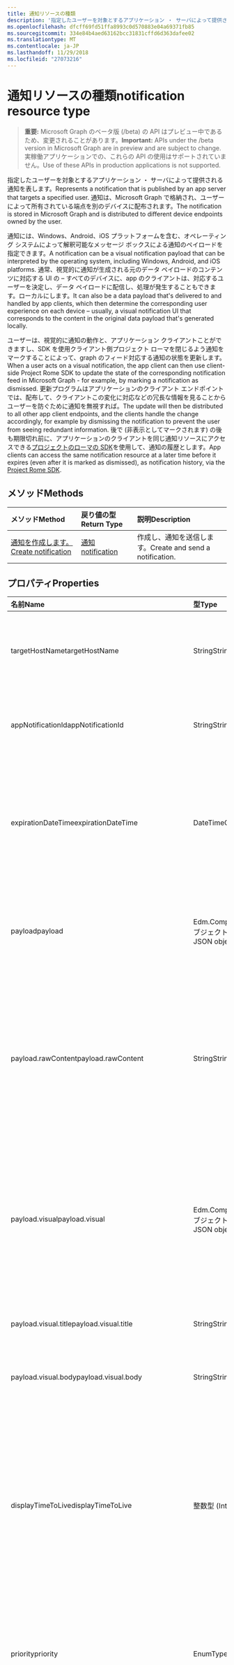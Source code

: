 ```yaml
---
title: 通知リソースの種類
description: '指定したユーザーを対象とするアプリケーション ・ サーバによって提供される通知を表します。 通知は、Microsoft Graph で格納され、ユーザーによって所有されている端点を別のデバイスに配布されます。 '
ms.openlocfilehash: dfcff69fd51ffa8993c0d570883e04a69371fb85
ms.sourcegitcommit: 334e84b4aed63162bcc31831cffd6d363dafee02
ms.translationtype: MT
ms.contentlocale: ja-JP
ms.lasthandoff: 11/29/2018
ms.locfileid: "27073216"
---
```

# <a name="notification-resource-type"></a><span data-ttu-id="bfacc-104">通知リソースの種類</span><span class="sxs-lookup"><span data-stu-id="bfacc-104">notification resource type</span></span>
> <span data-ttu-id="bfacc-105">**重要:** Microsoft Graph のベータ版 (/beta) の API はプレビュー中であるため、変更されることがあります。</span><span class="sxs-lookup"><span data-stu-id="bfacc-105">**Important:** APIs under the /beta version in Microsoft Graph are in preview and are subject to change.</span></span> <span data-ttu-id="bfacc-106">実稼働アプリケーションでの、これらの API の使用はサポートされていません。</span><span class="sxs-lookup"><span data-stu-id="bfacc-106">Use of these APIs in production applications is not supported.</span></span>

<span data-ttu-id="bfacc-107">指定したユーザーを対象とするアプリケーション ・ サーバによって提供される通知を表します。</span><span class="sxs-lookup"><span data-stu-id="bfacc-107">Represents a notification that is published by an app server that targets a specified user.</span></span> <span data-ttu-id="bfacc-108">通知は、Microsoft Graph で格納され、ユーザーによって所有されている端点を別のデバイスに配布されます。</span><span class="sxs-lookup"><span data-stu-id="bfacc-108">The notification is stored in Microsoft Graph and is distributed to different device endpoints owned by the user.</span></span> 

<span data-ttu-id="bfacc-109">通知には、Windows、Android、iOS プラットフォームを含む、オペレーティング システムによって解釈可能なメッセージ ボックスによる通知のペイロードを指定できます。</span><span class="sxs-lookup"><span data-stu-id="bfacc-109">A notification can be a visual notification payload that can be interpreted by the operating system, including Windows, Android, and iOS platforms.</span></span> <span data-ttu-id="bfacc-110">通常、視覚的に通知が生成される元のデータ ペイロードのコンテンツに対応する UI の – すべてのデバイスに、app のクライアントは、対応するユーザーを決定し、データ ペイロードに配信し、処理が発生することもできます。ローカルにします。</span><span class="sxs-lookup"><span data-stu-id="bfacc-110">It can also be a data payload that's delivered to and handled by app clients, which then determine the corresponding user experience on each device – usually, a visual notification UI that corresponds to the content in the original data payload that's generated locally.</span></span> 

<span data-ttu-id="bfacc-111">ユーザーは、視覚的に通知の動作と、アプリケーション クライアントことができますし、SDK を使用クライアント側プロジェクト ローマを閉じるよう通知をマークすることによって、graph のフィード対応する通知の状態を更新します。</span><span class="sxs-lookup"><span data-stu-id="bfacc-111">When a user acts on a visual notification, the app client can then use client-side Project Rome SDK to update the state of the corresponding notification feed in Microsoft Graph - for example, by marking a notification as dismissed.</span></span> <span data-ttu-id="bfacc-112">更新プログラムはアプリケーションのクライアント エンドポイントでは、配布して、クライアントこの変化に対応などの冗長な情報を見ることからユーザーを防ぐために通知を無視すれば。</span><span class="sxs-lookup"><span data-stu-id="bfacc-112">The update will then be distributed to all other app client endpoints, and the clients handle the change accordingly, for example by dismissing the notification to prevent the user from seeing redundant information.</span></span> <span data-ttu-id="bfacc-113">後で (非表示としてマークされます) の後も期限切れ前に、アプリケーションのクライアントを同じ通知リソースにアクセスできる[プロジェクトのローマの SDK](https://github.com/Microsoft/project-rome)を使用して、通知の履歴とします。</span><span class="sxs-lookup"><span data-stu-id="bfacc-113">App clients can access the same notification resource at a later time before it expires (even after it is marked as dismissed), as notification history, via the [Project Rome SDK](https://github.com/Microsoft/project-rome).</span></span> 

## <a name="methods"></a><span data-ttu-id="bfacc-114">メソッド</span><span class="sxs-lookup"><span data-stu-id="bfacc-114">Methods</span></span>
|<span data-ttu-id="bfacc-115">メソッド</span><span class="sxs-lookup"><span data-stu-id="bfacc-115">Method</span></span> | <span data-ttu-id="bfacc-116">戻り値の型</span><span class="sxs-lookup"><span data-stu-id="bfacc-116">Return Type</span></span> | <span data-ttu-id="bfacc-117">説明</span><span class="sxs-lookup"><span data-stu-id="bfacc-117">Description</span></span>|
|:------|:------------|:-----------|
|[<span data-ttu-id="bfacc-118">通知を作成します。</span><span class="sxs-lookup"><span data-stu-id="bfacc-118">Create notification</span></span>](../api/projectrome-notification-post.md) | [<span data-ttu-id="bfacc-119">通知</span><span class="sxs-lookup"><span data-stu-id="bfacc-119">notification</span></span>](projectrome-notification.md) |<span data-ttu-id="bfacc-120">作成し、通知を送信します。</span><span class="sxs-lookup"><span data-stu-id="bfacc-120">Create and send a notification.</span></span> |

## <a name="properties"></a><span data-ttu-id="bfacc-121">プロパティ</span><span class="sxs-lookup"><span data-stu-id="bfacc-121">Properties</span></span>
|<span data-ttu-id="bfacc-122">名前</span><span class="sxs-lookup"><span data-stu-id="bfacc-122">Name</span></span> | <span data-ttu-id="bfacc-123">型</span><span class="sxs-lookup"><span data-stu-id="bfacc-123">Type</span></span> | <span data-ttu-id="bfacc-124">説明</span><span class="sxs-lookup"><span data-stu-id="bfacc-124">Description</span></span>|
|:----|:-----|:-----------|
| <span data-ttu-id="bfacc-125">targetHostName</span><span class="sxs-lookup"><span data-stu-id="bfacc-125">targetHostName</span></span> | <span data-ttu-id="bfacc-126">String</span><span class="sxs-lookup"><span data-stu-id="bfacc-126">String</span></span> | <span data-ttu-id="bfacc-127">呼び出し元のサービスが特定のユーザーに対して、通知を投稿するのにはアプリケーションのホスト名を表します。</span><span class="sxs-lookup"><span data-stu-id="bfacc-127">Represents the host name of the app to which the calling service wants to post the notification, for the given user.</span></span> |
| <span data-ttu-id="bfacc-128">appNotificationId</span><span class="sxs-lookup"><span data-stu-id="bfacc-128">appNotificationId</span></span> | <span data-ttu-id="bfacc-129">String</span><span class="sxs-lookup"><span data-stu-id="bfacc-129">String</span></span> | <span data-ttu-id="bfacc-130">識別し、個々 の通知を対象に使用する通知のアプリケーション サーバで設定する一意の id。</span><span class="sxs-lookup"><span data-stu-id="bfacc-130">The unique id set by the app server of a notification that is used to identify and target an individual notification.</span></span> |
| <span data-ttu-id="bfacc-131">expirationDateTime</span><span class="sxs-lookup"><span data-stu-id="bfacc-131">expirationDateTime</span></span> | <span data-ttu-id="bfacc-132">DateTimeOffset</span><span class="sxs-lookup"><span data-stu-id="bfacc-132">DateTimeOffset</span></span> | <span data-ttu-id="bfacc-133">有効期限の時刻を設定、ユーザーへの通知の上、時間は、通知 Graph フィード通知ストアから完全に削除され、通知履歴の一部ではありません。</span><span class="sxs-lookup"><span data-stu-id="bfacc-133">Sets a UTC expiration time on a user notification - when time is up, the notification is removed from the Microsoft Graph notification feed store completely and is no longer part of notification history.</span></span> <span data-ttu-id="bfacc-134">最大値は、30 日間です。</span><span class="sxs-lookup"><span data-stu-id="bfacc-134">Max value is 30 days.</span></span> |
| <span data-ttu-id="bfacc-135">payload</span><span class="sxs-lookup"><span data-stu-id="bfacc-135">payload</span></span> | <span data-ttu-id="bfacc-136">Edm.ComplexType、JSON オブジェクト</span><span class="sxs-lookup"><span data-stu-id="bfacc-136">Edm.ComplexType, JSON object</span></span> | <span data-ttu-id="bfacc-137">提供され、この通知を受け取るアプリケーションのクライアントによって消費される raw またはビジュアルのユーザーの通知のデータ コンテンツです。</span><span class="sxs-lookup"><span data-stu-id="bfacc-137">This is the data content of a raw or visual user notification that will be delivered to and consumed by the app client receiving this notification.</span></span> |
| <span data-ttu-id="bfacc-138">payload.rawContent</span><span class="sxs-lookup"><span data-stu-id="bfacc-138">payload.rawContent</span></span> | <span data-ttu-id="bfacc-139">String</span><span class="sxs-lookup"><span data-stu-id="bfacc-139">String</span></span> | <span data-ttu-id="bfacc-140">提供され、この通知を受け取るアプリケーションのクライアントによって消費されることを示す生のユーザー通知の通知の内容です。</span><span class="sxs-lookup"><span data-stu-id="bfacc-140">The notification content of a raw user notification that will be delivered to and consumed by the app client receiving this notification.</span></span> <span data-ttu-id="bfacc-141">投稿の通知要求を有効にする Payload.RawContent と Payload.VisualContent の少なくとも 1 つ必要があります。</span><span class="sxs-lookup"><span data-stu-id="bfacc-141">At least one of Payload.RawContent and Payload.VisualContent needs to be valid for a POST Notification request.</span></span> |
| <span data-ttu-id="bfacc-142">payload.visual</span><span class="sxs-lookup"><span data-stu-id="bfacc-142">payload.visual</span></span> | <span data-ttu-id="bfacc-143">Edm.ComplexType、JSON オブジェクト</span><span class="sxs-lookup"><span data-stu-id="bfacc-143">Edm.ComplexType, JSON object</span></span> | <span data-ttu-id="bfacc-144">モバイル プラットフォームごとに通知のプラットフォームで使用され、ユーザーに表示する、ビジュアルなユーザー通知のビジュアルのコンテンツです。</span><span class="sxs-lookup"><span data-stu-id="bfacc-144">The visual content of a visual user notification, which will be consumed by the notification platform on each mobile platform and rendered for the users.</span></span> <span data-ttu-id="bfacc-145">投稿の通知要求を有効にするコンテンツと VisualContent の少なくとも 1 つ必要があります。</span><span class="sxs-lookup"><span data-stu-id="bfacc-145">At least one of Content and VisualContent needs to be valid for a POST Notification request.</span></span> |
| <span data-ttu-id="bfacc-146">payload.visual.title</span><span class="sxs-lookup"><span data-stu-id="bfacc-146">payload.visual.title</span></span> | <span data-ttu-id="bfacc-147">String</span><span class="sxs-lookup"><span data-stu-id="bfacc-147">String</span></span> | <span data-ttu-id="bfacc-148">ビジュアルなユーザー通知のタイトル。</span><span class="sxs-lookup"><span data-stu-id="bfacc-148">The title of a visual user notification.</span></span> <span data-ttu-id="bfacc-149">タイトルまたは本文のいずれかが必要です。</span><span class="sxs-lookup"><span data-stu-id="bfacc-149">Must have either title or body.</span></span> |
| <span data-ttu-id="bfacc-150">payload.visual.body</span><span class="sxs-lookup"><span data-stu-id="bfacc-150">payload.visual.body</span></span> | <span data-ttu-id="bfacc-151">String</span><span class="sxs-lookup"><span data-stu-id="bfacc-151">String</span></span> | <span data-ttu-id="bfacc-152">ビジュアルなユーザー通知の本文です。</span><span class="sxs-lookup"><span data-stu-id="bfacc-152">The body of a visual user notification.</span></span> <span data-ttu-id="bfacc-153">タイトルまたは本文のいずれかが必要です。</span><span class="sxs-lookup"><span data-stu-id="bfacc-153">Must have either title or body.</span></span> |
| <span data-ttu-id="bfacc-154">displayTimeToLive</span><span class="sxs-lookup"><span data-stu-id="bfacc-154">displayTimeToLive</span></span> | <span data-ttu-id="bfacc-155">整数型 (Int)</span><span class="sxs-lookup"><span data-stu-id="bfacc-155">Int</span></span> | <span data-ttu-id="bfacc-156">時間 (秒) この通知の内容のままで各プラットフォームの通知のビューアーを設定します。</span><span class="sxs-lookup"><span data-stu-id="bfacc-156">Sets how long (in seconds) this notification content will stay in each platform’s notification viewer.</span></span> <span data-ttu-id="bfacc-157">たとえば、通知が配信されると Windows のデバイスに、このプロパティの値に渡されます ToastNotification.ExpirationTime は、どのくらいの時間、トースト通知は常にユーザーの Windows アクション センターで決定します。</span><span class="sxs-lookup"><span data-stu-id="bfacc-157">For example, when the notification is delivered to a Windows device, the value of this property is passed on to ToastNotification.ExpirationTime, which determines how long the toast notification will stay in the user’s Windows Action Center.</span></span> |
| <span data-ttu-id="bfacc-158">priority</span><span class="sxs-lookup"><span data-stu-id="bfacc-158">priority</span></span> | <span data-ttu-id="bfacc-159">EnumType</span><span class="sxs-lookup"><span data-stu-id="bfacc-159">EnumType</span></span> | <span data-ttu-id="bfacc-160">生のユーザーの通知の優先順位を示します。</span><span class="sxs-lookup"><span data-stu-id="bfacc-160">Indicates the priority of a raw user notification.</span></span> <span data-ttu-id="bfacc-161">既定で優先度の高い視覚的な通知が送信されます。</span><span class="sxs-lookup"><span data-stu-id="bfacc-161">Visual notifications are sent with high priority by default.</span></span> <span data-ttu-id="bfacc-162">有効な値は、最低額です。</span><span class="sxs-lookup"><span data-stu-id="bfacc-162">Valid values are High and Low.</span></span> |
| <span data-ttu-id="bfacc-163">グループ名</span><span class="sxs-lookup"><span data-stu-id="bfacc-163">groupName</span></span> | <span data-ttu-id="bfacc-164">String</span><span class="sxs-lookup"><span data-stu-id="bfacc-164">String</span></span> | <span data-ttu-id="bfacc-165">この通知が所属するグループの名前。</span><span class="sxs-lookup"><span data-stu-id="bfacc-165">The name of the group that this notification belongs to.</span></span> <span data-ttu-id="bfacc-166">通知をグループ化するための開発者によって設定されます。</span><span class="sxs-lookup"><span data-stu-id="bfacc-166">It is set by the developer for the purpose of grouping notifications together.</span></span> |
| <span data-ttu-id="bfacc-167">targetPolicy</span><span class="sxs-lookup"><span data-stu-id="bfacc-167">targetPolicy</span></span> | <span data-ttu-id="bfacc-168">Edm.ComplexType、JSON オブジェクト</span><span class="sxs-lookup"><span data-stu-id="bfacc-168">Edm.ComplexType, JSON object</span></span> | <span data-ttu-id="bfacc-169">ターゲット ポリシー オブジェクトは、さまざまなレベルの 2 つのエンドポイントの種類 (Windows、iOS および Android) の対象とする、および対象とする、(サブスクリプションの id によって識別される) 特定のエンドポイントに配信ポリシーを通知を処理します。</span><span class="sxs-lookup"><span data-stu-id="bfacc-169">Target policy object handles notification delivery policy at two different levels - endpoint types (Windows, iOS and Android) that should be targeted, and specific endpoints (identified by subscription ids) that should be targeted.</span></span> |
| <span data-ttu-id="bfacc-170">targetPolicy.platformTypes</span><span class="sxs-lookup"><span data-stu-id="bfacc-170">targetPolicy.platformTypes</span></span> | <span data-ttu-id="bfacc-171">Edm.ComplexType、コレクション (EnumType)</span><span class="sxs-lookup"><span data-stu-id="bfacc-171">Edm.ComplexType, Collection (EnumType)</span></span> | <span data-ttu-id="bfacc-172">フィルター通知の配布を特定のプラットフォームまたはプラットフォームを使用します。</span><span class="sxs-lookup"><span data-stu-id="bfacc-172">Use to filter the notification distribution to a specific platform or platforms.</span></span> <span data-ttu-id="bfacc-173">既定では、プッシュ エンドポイントのすべての種類 (iOS、ウィンドウ、および Android) が有効になります。</span><span class="sxs-lookup"><span data-stu-id="bfacc-173">By default, all push endpoint types (iOS, Windows, and Android) are enabled.</span></span> |

## <a name="relationships"></a><span data-ttu-id="bfacc-174">リレーションシップ</span><span class="sxs-lookup"><span data-stu-id="bfacc-174">Relationships</span></span>
<span data-ttu-id="bfacc-175">なし。</span><span class="sxs-lookup"><span data-stu-id="bfacc-175">None.</span></span>

## <a name="json-representation"></a><span data-ttu-id="bfacc-176">JSON 表記</span><span class="sxs-lookup"><span data-stu-id="bfacc-176">JSON representation</span></span>
<span data-ttu-id="bfacc-177">以下は、リソースの JSON 表現は、ターゲット ・ オペレーティング ・ システムに配信する直接視覚的に通知を発行するとき。</span><span class="sxs-lookup"><span data-stu-id="bfacc-177">The following is a JSON representation of the resource when you publish a direct visual notification that is delivered to the destination operating system.</span></span>

```json
{   
  "targetHostName": "String",
  "appNotificationId": "String",
  "expirationDateTime": "DateTimeOffset",
  "payload":  
  {
    "visualContent": 
    {
      "title": "String",
      "body": "String"
    },
  },
  "displayTimeToLive": "Int",
  "priority": "Enum",
  "groupName": "String",
  "targetPolicy":
  {
    "platformTypes": [ 
      "Enum"
    ]
  }
}
```

<span data-ttu-id="bfacc-178">次は JSON 表現です、リソースのアプリケーションのクライアントに配信される生データの通知を発行するとき。</span><span class="sxs-lookup"><span data-stu-id="bfacc-178">The following is a JSON representation of the resource when you publish a raw data notification that is delivered to app clients.</span></span>
```json
{   
  "targetHostName": "String",
  "appNotificationId": "String",
  "expirationDateTime": "DateTimeOffset",
  "payload":  
  {
    "rawContent": "String"
  },
  "displayTimeToLive": "Int",
  "priority": "Enum",
  "groupName": "String",
  "targetPolicy":
  {
    "platformTypes": [ 
      "Enum"
    ]
  }
}
```
